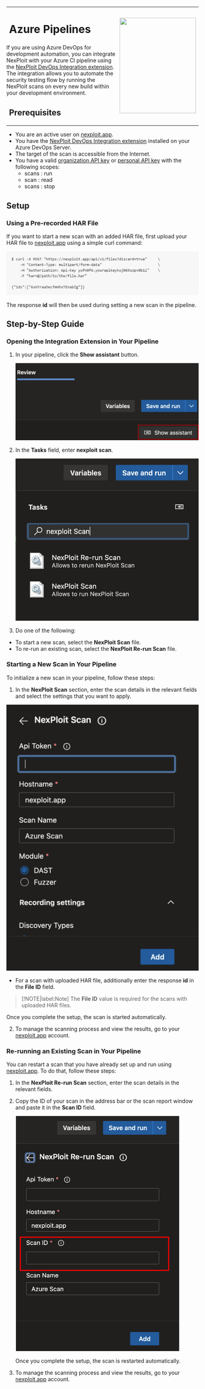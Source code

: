 <table id="integrations" >
  <tr>
    <td width="70%">
      <h1>Azure Pipelines</h1>
    </td>
    <td width="30%" style="text-align:center" rowspan="3">
      <img src="guide/pipeline-integration/pipe-management/media/azure-pipelines/azure-pipeline-logo.png" width="200" height="250"></img>
    </td>
  </tr>
  <tr>
    <td style="text-align:left;vertical-align:text-top;padding:0px">
      If you are using Azure DevOps for development automation, you can integrate NexPloit with your Azure CI pipeline using the <a href="https://marketplace.visualstudio.com/items?itemName=Neuralegion.nexploit">NexPloit DevOps Integration extension</a>. The integration allows you to automate the security testing flow by running the NexPloit scans on every new build within your development environment.
    </td>
  </tr>
  <tr>
  <td width="65%">
    <h2>Prerequisites</h2>
    </td>
    </tr>
</table>

*   You are an active user on  [nexploit.app](https://nexploit.app). 
*   You have the [NexPloit DevOps Integration extension](https://marketplace.visualstudio.com/items?itemName=Neuralegion.nexploit)  installed on your Azure DevOps Server. 
*   The target of the scan is accessible from the Internet.
*   You have a valid [organization API key](http://localhost:3000/#/guide/np-web-ui/advanced-set-up/managing-org?id=managing-organization-apicli-authentication-tokens) or [personal API key](http://localhost:3000/#/guide/np-web-ui/advanced-set-up/managing-personal-account?id=managing-your-personal-api-keys-authentication-tokens) with the following scopes:
    - scans : run
    - scan : read
    - scans : stop

## Setup
### Using a Pre-recorded HAR File 
If you want to start a new scan with an added HAR file, first upload your HAR file to [nexploit.app](https://nexploit.app) using a simple curl command: 

![file-id-command](media/azure-pipelines/file-id-command.png ':size=50%')

The response **id** will then be used during setting a new scan in the pipeline. 

## Step-by-Step Guide
### Opening the Integration Extension in Your Pipeline
1. In your pipeline, click the **Show assistant** button.

    ![show-assistant](media/azure-pipelines/show-assistant.png ':size=35%')

2. In the **Tasks** field, enter **nexploit scan**.

    ![nexploit-scan](media/azure-pipelines/nexploit-scan.png ':size=35%')

3. Do one of the following:
* To start a new scan, select the **NexPloit Scan** file.
* To re-run an existing scan, select the **NexPloit Re-run Scan** file. 

### Starting a New Scan in Your Pipeline
To initialize a new scan in your pipeline, follow these steps:
1. In the **NexPloit Scan** section, enter the scan details in the relevant fields and select the settings that you want to apply.

  ![new-scan](media/azure-pipelines/new-scan.png ':size=35%')

* For a scan with uploaded HAR file, additionally enter the response **id** in the **File ID** field.
>[!NOTE|label:Note]
The **File ID** value is required for the scans with uploaded HAR files. 

  Once you complete the setup, the scan is started automatically.

2. To manage the scanning process and view the results, go to your [nexploit.app](https://nexploit.app) account.

### Re-running an Existing Scan in Your Pipeline
You can restart a scan that you have already set up and run using [nexploit.app](https://nexploit.app). To do that, follow these steps: 
1. In the **NexPloit Re-run Scan** section, enter the scan details in the relevant fields.
2. Copy the ID of your scan in the address bar or the scan report window and paste it in the **Scan ID** field.

    ![scan-ID](media/azure-pipelines/scan-ID.png ':size=35%')

    Once you complete the setup, the scan is restarted automatically.

3.  To manage the scanning process and view the results, go to your [nexploit.app](https://nexploit.app) account.







